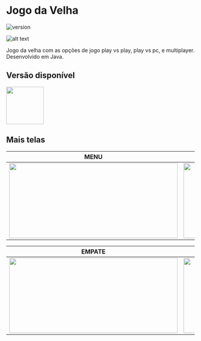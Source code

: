# Jogo da Velha

![version](https://img.shields.io/badge/version-1.0.0-blue.svg)

![alt text](https://uploaddeimagens.com.br/images/001/967/488/original/7.png "tela")

Jogo da velha com as opções de jogo play vs play, play vs pc, e multiplayer. Desenvolvido em Java.

## Versão disponível

[<img src="https://portal.ifpe.edu.br/campus/palmares/noticias/divulgado-resultado-do-curso-de-extensao-em-java/javalogo.png/@@images/69c46ffa-cc8a-402e-89b3-c8ac41c96431.png" width="100" height="100" />](https://portal.ifpe.edu.br/campus/palmares/noticias/divulgado-resultado-do-curso-de-extensao-em-java/javalogo.png/@@images/69c46ffa-cc8a-402e-89b3-c8ac41c96431.png)

## Mais telas

| MENU | JOGO |
| --- | --- |
| <img src="https://uploaddeimagens.com.br/images/001/967/482/original/1.png" width="450" height="200" /> | <img src="https://uploaddeimagens.com.br/images/001/967/483/original/3.png" width="450" height="200" />

| EMPATE | MULTIPLAYER |
| --- | --- |
|<img src="https://uploaddeimagens.com.br/images/001/967/486/original/6.png" width="450" height="200" /> | <img src="https://uploaddeimagens.com.br/images/001/967/489/original/11.png" width="450" height="200" />

